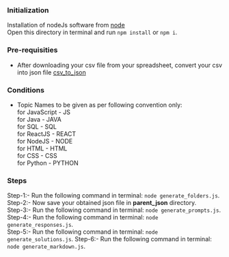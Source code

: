 ### Initialization

Installation of nodeJs software from [node](https://nodejs.org/en/download)  
Open this directory in terminal and run `npm install` or `npm i`.

### Pre-requisities

- After downloading your csv file from your spreadsheet, convert your csv into json file [csv_to_json](https://data.page/csv/json)

### Conditions

- Topic Names to be given as per following convention only:  
  for JavaScript - JS  
  for Java - JAVA  
  for SQL - SQL  
  for ReactJS - REACT  
  for NodeJS - NODE  
  for HTML - HTML  
  for CSS - CSS  
  for Python - PYTHON

### Steps

Step-1:- Run the following command in terminal: `node generate_folders.js`.
Step-2:- Now save your obtained json file in **parent_json** directory.  
Step-3:- Run the following command in terminal: `node generate_prompts.js`.  
Step-4:- Run the following command in terminal: `node generate_responses.js`.  
Step-5:- Run the following command in terminal: `node generate_solutions.js`.
Step-6:- Run the following command in terminal: `node generate_markdown.js`.